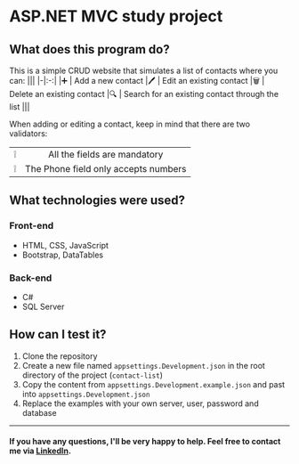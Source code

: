 # ASP.NET MVC study project

## What does this program do?
This is a simple CRUD website that simulates a list of contacts where you can:
|||
|-|:-:|
|➕ | Add a new contact
|🖊️ | Edit an existing contact
|🗑️ | Delete an existing contact
|🔍 | Search for an existing contact through the list
|||

When adding or editing a contact, keep in mind that there are two validators:

|||
|-|:-:|
|❕| All the fields are mandatory
|❕| The Phone field only accepts numbers

## What technologies were used?

### Front-end
* HTML, CSS, JavaScript
* Bootstrap, DataTables

### Back-end
* C#
* SQL Server

## How can I test it?

1. Clone the repository
2. Create a new file named ``appsettings.Development.json`` in the root directory of the project (``contact-list``)
2. Copy the content from ``appsettings.Development.example.json`` and past into ``appsettings.Development.json`` 
3. Replace the examples with your own server, user, password and database  

---
  
#### If you have any questions, I'll be very happy to help. Feel free to contact me via [LinkedIn](https://www.linkedin.com/in/vanessadquadros/).